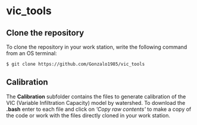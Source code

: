 # vic_tools

## Clone the repository
To clone the repository in your work station, write the following command from an OS terminal:
```
$ git clone https://github.com/Gonzalo1985/vic_tools
```

## Calibration
The **Calibration** subfolder contains the files to generate calibration of the VIC (Variable Infiltration Capacity) model by watershed. To download the **.bash** enter to each file and click on *'Copy raw contents'* to make a copy of the code or work with the files directly cloned in your work station.
